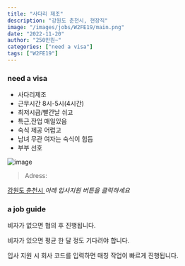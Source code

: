 ```yaml
---
title: "사다리 제조"
description: "강원도 춘천시, 현장직"
image: "/images/jobs/W2FE19/main.png"
date: "2022-11-20"
author: "250만원~"
categories: ["need a visa"]
tags: ["W2FE19"]
---
```


### need a visa
<!--### NO visa-->

* 사다리제조
* 근무시간 8시-5시(4시간)
* 최저시급/빨간날 쉬고
* 특근,잔업 매일있음
* 숙식 제공 어렵고
* 남녀 무관 여자는 숙식이 힘듬
* 부부 선호

![image](/images/jobs/W2FE19/map.png)

> Adress:
<a target="_blank" rel="noopener noreferrer" href="https://map.naver.com/v5/search/%EC%B6%98%EC%B2%9C/address/14218838.937511068,4562681.450599678,%EA%B0%95%EC%9B%90%EB%8F%84%20%EC%B6%98%EC%B2%9C%EC%8B%9C,adm?c=14193415.5134153,4562571.6645361,10,0,0,0,dh&isCorrectAnswer=true">
    강원도 춘천시
</a>
<!--
태경금속	
춘천/태웅형님 지인
태경금속 사장님	
010-5872-0889	
-->
<cite>아래 입사지원 버튼을 클릭하세요</cite>

### a job guide
비자가 없으면 협의 후 진행됩니다.

비자가 있으면 평균 한 달 정도 기다려야 합니다.

입사 지원 시 회사 코드를 입력하면 매칭 작업이 빠르게 진행됩니다.